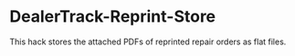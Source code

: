 # DealerTrack-Reprint-Store
This hack stores the attached PDFs of reprinted repair orders as flat files. 
